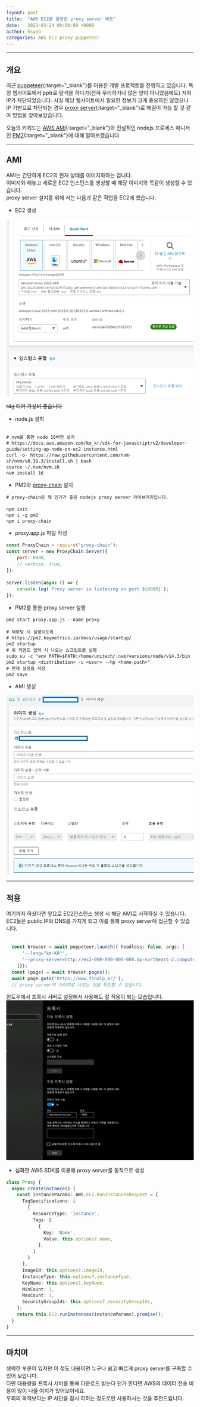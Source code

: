 ```yaml
---
layout: post
title:  "AWS EC2를 활용한 proxy server 배포"
date:   2023-03-24 09:00:00 +0900
author: hsyoo
categories: AWS EC2 proxy puppeteer
---
```

<hr/>

## 개요

최근 [puppeteer](https://pptr.dev/){:target="_blank"}를 이용한 개발 프로젝트를 진행하고 있습니다.
특정 웹사이트에서 pptr로 탐색을 하다가(전혀 무리하거나 많은 양이 아니였음에도) 저희 IP가 차단되었습니다.
사실 해당 웹사이트에서 필요한 정보가 크게 중요하진 않았으나 IP 기반으로 차단되는 경우
[proxy server](https://ko.wikipedia.org/wiki/%ED%94%84%EB%A1%9D%EC%8B%9C_%EC%84%9C%EB%B2%84){:target="_blank"}로 해결이 가능 할 것 같아 방법을 찾아보았습니다.

오늘의 키워드는 [AWS AMI](https://docs.aws.amazon.com/ko_kr/AWSEC2/latest/UserGuide/AMIs.html){:target="_blank"}와
전설적인 nodejs 프로세스 매니저인 [PM2](https://pm2.keymetrics.io/docs/usage/quick-start/){:target="_blank"}에 대해 알아보겠습니다.
<hr/>

## AMI

AMI는 간단하게 EC2의 현재 상태를 이미지화하는 겁니다.  
이미지화 해놓고 새로운 EC2 인스턴스를 생성할 때 해당 이미지와 똑같이 생성할 수 있습니다.  
proxy server 설치를 위해 저는 다음과 같은 작업을 EC2에 했습니다.  

- EC2 생성

![img.png](/assets/images/hsyoo/ec2-instance.png)

~~t4g 티어 가성비 좋습니다~~

- node.js 설치


```shell

# nvm을 통한 node 16버전 설치
# https://docs.aws.amazon.com/ko_kr/sdk-for-javascript/v2/developer-guide/setting-up-node-on-ec2-instance.html
curl -o- https://raw.githubusercontent.com/nvm-sh/nvm/v0.39.3/install.sh | bash
source ~/.nvm/nvm.sh
nvm install 16
```

- PM2와 [proxy-chain](https://github.com/apify/proxy-chain) 설치

```shell
# proxy-chain은 꽤 인기가 좋은 nodejs proxy server 라이브러리입니다.

npm init
npm i -g pm2
npm i proxy-chain

```

- proxy.app.js 파일 작성

```javascript
const ProxyChain = require('proxy-chain');
const server = new ProxyChain.Server({
    port: 8080,
    // verbose: true,
});

server.listen(async () => {
    console.log(`Proxy server is listening on port ${8080}`);
});
```

- PM2를 통한 proxy server 실행

```shell
pm2 start proxy.app.js --name proxy

# 재부팅 시 실행되도록 
# https://pm2.keymetrics.io/docs/usage/startup/
pm2 startup
# 위 커맨드 입력 시 나오는 스크립트를 실행
sudo su -c "env PATH=$PATH:/home/unitech/.nvm/versions/node/v14.3/bin pm2 startup <distribution> -u <user> --hp <home-path>"
# 현재 설정을 저장
pm2 save
```


- AMI 생성 

![img.png](/assets/images/hsyoo/ami.png)

<hr/>

## 적용

여기까지 하셨다면 앞으로 EC2인스턴스 생성 시 해당 AMI로 시작하실 수 있습니다.  
EC2들은 public IP와 DNS를 가지게 되고 이를 통해 proxy server에 접근할 수 있습니다.

```typescript

  const browser = await puppeteer.launch({ headless: false, args: [
      '--lang="ko-KR"',
      '--proxy-server=http://ec2-000-000-000-000.ap-northeast-2.compute.amazonaws.com:8080'
    ]});
  const [page] = await browser.pages();
  await page.goto('https://www.findip.kr/');
  // proxy server의 아이피로 나오는 것을 확인할 수 있습니다.
```



윈도우에서 프록시 서버로 설정해서 사용해도 잘 적용이 되는 모습입니다.
![img.png](/assets/images/hsyoo/windows-proxy.png)


- 심화편 AWS SDK를 이용해 proxy server를 동적으로 생성

```typescript
class Proxy {
  async createInstance() {
    const instanceParams: AWS.EC2.RunInstancesRequest = {
      TagSpecifications: [
        {
          ResourceType: 'instance',
          Tags: [
            {
              Key: 'Name',
              Value: this.options?.name,
            },
          ]
        }
      ],
      ImageId: this.options?.imageId,
      InstanceType: this.options?.instanceType,
      KeyName: this.options?.keyName,
      MinCount: 1,
      MaxCount: 1,
      SecurityGroupIds: this.options?.securityGroupIds,
    };
    return this.EC2.runInstances(instanceParams).promise();
  }
}

```
<hr/>

## 마치며

생략한 부분이 있지만 이 정도 내용이면 누구나 쉽고 빠르게 proxy server를 구축할 수 있어 보입니다.  
다만 대용량을 프록시 서버를 통해 다운로드 받는다 던가 한다면 AWS의 데이터 전송 비용이 많이 나올 여지가 있어보이네요.  
우회의 목적보다는 IP 차단을 잠시 피하는 정도로만 사용하시는 것을 추천드립니다.
